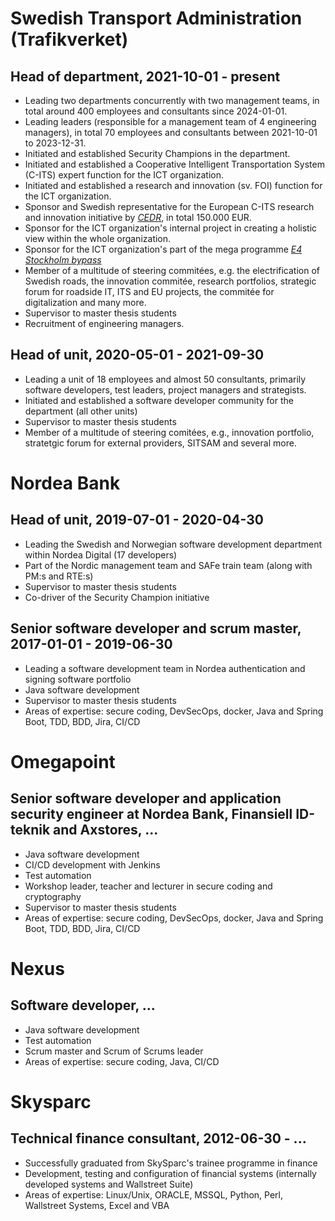 # Swedish Transport Administration (Trafikverket)
## Head of department, 2021-10-01 - present
- Leading two departments concurrently with two management teams, in total around 400 employees and consultants since 2024-01-01.
- Leading leaders (responsible for a management team of 4 engineering managers), in total 70 employees and consultants between 2021-10-01 to 2023-12-31.
- Initiated and established Security Champions in the department.
- Initiated and established a Cooperative Intelligent Transportation System (C-ITS) expert function for the ICT organization.
- Initiated and established a research and innovation (sv. FOI) function for the ICT organization.
- Sponsor and Swedish representative for the European C-ITS research and innovation initiative by [*CEDR*](https://www.cedr.eu/), in total 150.000 EUR.
- Sponsor for the ICT organization's internal project in creating a holistic view within the whole organization.
- Sponsor for the ICT organization's part of the mega programme [*E4 Stockholm bypass*](https://bransch.trafikverket.se/en/startpage/projects/Road-construction-projects/the-stockholm-bypass/)
- Member of a multitude of steering commitées, e.g. the electrification of Swedish roads, the innovation commitée, research portfolios, strategic forum for roadside IT, ITS and EU projects, the commitée for digitalization and many more.
- Supervisor to master thesis students
- Recruitment of engineering managers.

## Head of unit, 2020-05-01 - 2021-09-30
- Leading a unit of 18 employees and almost 50 consultants, primarily software developers, test leaders, project managers and strategists.
- Initiated and established a software developer community for the department (all other units)
- Supervisor to master thesis students
- Member of a multitude of steering comitées, e.g., innovation portfolio, stratetgic forum for external providers, SITSAM and several more.

# Nordea Bank
## Head of unit, 2019-07-01 - 2020-04-30
- Leading the Swedish and Norwegian software development department within Nordea Digital (17 developers)
- Part of the Nordic management team and SAFe train team (along with PM:s and RTE:s) 
- Supervisor to master thesis students
- Co-driver of the Security Champion initiative

## Senior software developer and scrum master, 2017-01-01 - 2019-06-30
- Leading a software development team in Nordea authentication and signing software portfolio
- Java software development
- Supervisor to master thesis students
- Areas of expertise: secure coding, DevSecOps, docker, Java and Spring Boot, TDD, BDD, Jira, CI/CD

# Omegapoint
## Senior software developer and application security engineer at Nordea Bank, Finansiell ID-teknik and Axstores, ...
- Java software development
- CI/CD development with Jenkins
- Test automation
- Workshop leader, teacher and lecturer in secure coding and cryptography
- Supervisor to master thesis students
- Areas of expertise: secure coding, DevSecOps, docker, Java and Spring Boot, TDD, BDD, Jira, CI/CD

# Nexus
## Software developer, ...
- Java software development
- Test automation
- Scrum master and Scrum of Scrums leader
- Areas of expertise: secure coding, Java, CI/CD

# Skysparc
## Technical finance consultant, 2012-06-30 - ...
- Successfully graduated from SkySparc's trainee programme in finance
- Development, testing and configuration of financial systems (internally developed systems and Wallstreet Suite)
- Areas of expertise: Linux/Unix, ORACLE, MSSQL, Python, Perl, Wallstreet Systems, Excel and VBA


